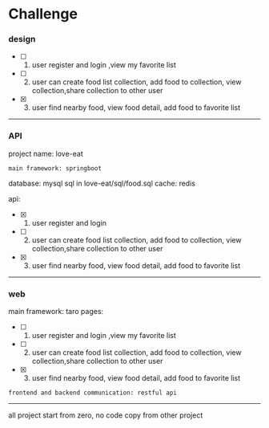 # Challenge 

### design

- [ ] 1. user register and login ,view my favorite list
- [ ] 2. user can create food list collection, add food to collection, view collection,share collection to other user
- [x] 3. user find nearby food, view food detail, add food to favorite list
---
### API
   project name:  love-eat 

    main framework: springboot 

database: mysql  sql  in love-eat/sql/food.sql
cache: redis
   
api:
- [x] 1. user register and login
- [ ] 2. user can create food list collection, add food to collection, view collection,share collection to other user
- [x] 3. user find nearby food, view food detail, add food to favorite list
---

### web
       
  main framework: taro
 pages:
   - [ ] 1. user register and login ,view my favorite list
   - [ ] 2. user can create food list collection, add food to collection, view collection,share collection to other user
   - [x] 3. user find nearby food, view food detail, add food to favorite list
  

  
    frontend and backend communication: restful api
---
 all project start from zero, no code copy from other project
